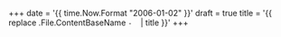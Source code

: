 +++
date = '{{ time.Now.Format "2006-01-02" }}'
draft = true
title = '{{ replace .File.ContentBaseName `-` ` ` | title }}'
+++
